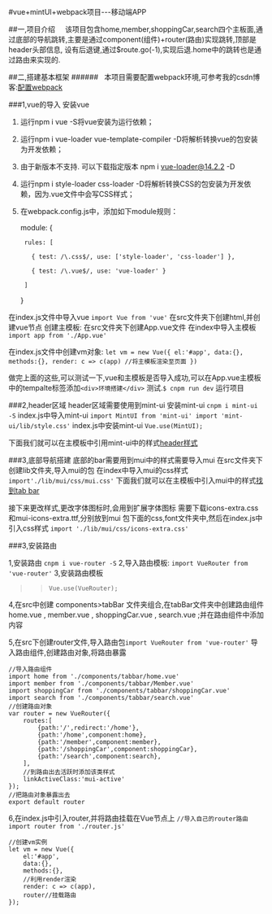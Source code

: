 #vue+mintUI+webpack项目---移动端APP

##一,项目介绍
&nbsp;&nbsp;&nbsp;&nbsp;该项目包含home,member,shoppingCar,search四个主板面,通过底部的导航跳转,主要是通过component(组件)+router(路由)实现跳转,顶部是header头部信息,
设有后退键,通过$route.go(-1),实现后退.home中的跳转也是通过路由来实现的.


##二,搭建基本框架
######&nbsp;&nbsp;&nbsp;本项目需要配置webpack环境,可参考我的csdn博客:[配置webpack](https://blog.csdn.net/qq_42039281/article/details/84349077)

###1,vue的导入
安装vue
1. 运行npm i vue -S将vue安装为运行依赖；
2. 运行npm i vue-loader vue-template-compiler -D将解析转换vue的包安装为开发依赖；
3. 由于新版本不支持. 可以下载指定版本  npm i vue-loader@14.2.2 -D
4. 运行npm i style-loader css-loader -D将解析转换CSS的包安装为开发依赖，因为.vue文件中会写CSS样式；
5. 在webpack.config.js中，添加如下module规则：


    module: {

        rules: [

          { test: /\.css$/, use: ['style-loader', 'css-loader'] },

          { test: /\.vue$/, use: 'vue-loader' }

        ]

      }



在index.js文件中导入vue
`import Vue from 'vue'`
在src文件夹下创建html,并创建vue节点
创建主模板:
在src文件夹下创建App.vue文件
在index中导入主模板
`import app from './App.vue'`

在index.js文件中创建vm对象:
    `let vm = new Vue({
        el:'#app',
        data:{},
        methods:{},
        render: c => c(app) //将主模板渲染至页面
        })`


做完上面的这些,可以测试一下,vue和主模板是否导入成功,可以在App.vue主模板中的tempalte标签添加`<div>环境搭建</div>`
测试.`$ cnpm run dev` 运行项目

###2,header区域
header区域需要使用到mint-ui
安装mint-ui
`cnpm i mint-ui -S`
index.js中导入mint-ui
`import MintUI from 'mint-ui'
import 'mint-ui/lib/style.css'`
index.js中安装mint-ui
`Vue.use(MintUI);`

下面我们就可以在主模板中引用mint-ui中的样式[header样式](http://mint-ui.github.io/docs/#/zh-cn2/header)


###3,底部导航搭建
底部的bar需要用到mui中的样式需要导入mui
在src文件夹下创建lib文件夹,导入mui的包
在index中导入mui的css样式
`import'./lib/mui/css/mui.css'`
下面我们就可以在主模板中引入mui中的样式[找到tab bar](http://dev.dcloud.net.cn/mui/)

接下来更改样式,更改字体图标时,会用到扩展字体图标 需要下载icons-extra.css和mui-icons-extra.ttf,分别放到mui
包下面的css,font文件夹中,然后在index.js中引入css样式 `import './lib/mui/css/icons-extra.css'`

###3,安装路由

1,安装路由
`cnpm i vue-router -S`
2,导入路由模板:
`import VueRouter from 'vue-router'`
3,安装路由模板

 >><code>Vue.use(VueRouter);</code>




4,在src中创建 components>tabBar 文件夹组合,在tabBar文件夹中创建路由组件home.vue , member.vue , shoppingCar.vue , search.vue ;并在路由组件中添加内容

5,在src下创建router文件,导入路由包`import VueRouter from 'vue-router'` 导入路由组件,创建路由对象,将路由暴露

    //导入路由组件
    import home from './components/tabbar/home.vue'
    import member from './components/tabbar/Member.vue'
    import shoppingCar from './components/tabbar/shoppingCar.vue'
    import search from './components/tabbar/search.vue'
    //创建路由对象
    var router = new VueRouter({
        routes:[
            {path:'/',redirect:'/home'},
            {path:'/home',component:home},
            {path:'/member',component:member},
            {path:'/shoppingCar',component:shoppingCar},
            {path:'/search',component:search},
        ],
        //到路由出去活跃时添加该类样式
        linkActiveClass:'mui-active'
    });
    //把路由对象暴露出去
    export default router

6,在index.js中引入router,并将路由挂载在Vue节点上
`//导入自己的router路由
 import router from './router.js'`

    //创建vm实例
    let vm = new Vue({
        el:'#app',
        data:{},
        methods:{},
        //利用render渲染
        render: c => c(app),
        router//挂载路由
    });
